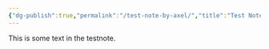 ```yaml
---
{"dg-publish":true,"permalink":"/test-note-by-axel/","title":"Test Note by Axel","tags":["Beliefs","Tarot","Wingmakers","gardenEntry"],"created":"2025-07-04T15:59:20.465+02:00"}
---
```


This is some text in the testnote.
